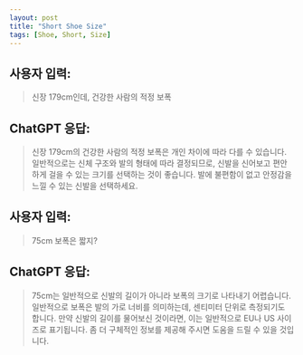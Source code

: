 ```yaml
---
layout: post
title: "Short Shoe Size"
tags: [Shoe, Short, Size]
---
```


## 사용자 입력:
> 신장 179cm인데, 건강한 사람의 적정 보폭

## ChatGPT 응답:
> 신장 179cm의 건강한 사람의 적정 보폭은 개인 차이에 따라 다를 수 있습니다. 일반적으로는 신체 구조와 발의 형태에 따라 결정되므로, 신발을 신어보고 편안하게 걸을 수 있는 크기를 선택하는 것이 좋습니다. 발에 불편함이 없고 안정감을 느낄 수 있는 신발을 선택하세요.

## 사용자 입력:
> 75cm 보폭은 짧지?

## ChatGPT 응답:
> 75cm는 일반적으로 신발의 길이가 아니라 보폭의 크기로 나타내기 어렵습니다. 일반적으로 보폭은 발의 가로 너비를 의미하는데, 센티미터 단위로 측정되기도 합니다. 만약 신발의 길이를 물어보신 것이라면, 이는 일반적으로 EU나 US 사이즈로 표기됩니다. 좀 더 구체적인 정보를 제공해 주시면 도움을 드릴 수 있을 것입니다.


